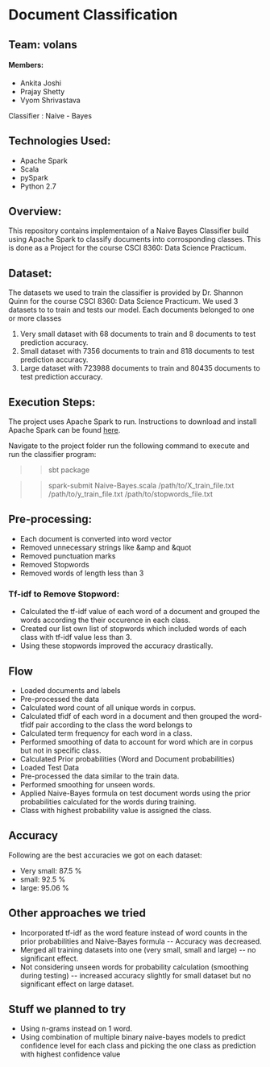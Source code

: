 # Document Classification
## Team: volans
#### Members: 
* Ankita Joshi
* Prajay Shetty
* Vyom Shrivastava

Classifier : Naive - Bayes

## Technologies Used:
* Apache Spark
* Scala
* pySpark
* Python 2.7

## Overview:
This repository contains implementaion of a Naive Bayes Classifier build using Apache Spark to classify documents into corrosponding classes. This is done as a Project for the course CSCI 8360: Data Science Practicum.

## Dataset:
The datasets we used to train the classifier is provided by Dr. Shannon Quinn for the course CSCI 8360: Data Science Practicum. We used 3 datasets to to train and tests our model. Each documents belonged to one or more classes
1. Very small dataset with 68 documents to train and 8 documents to test prediction accuracy.
2. Small dataset with 7356 documents to train and 818 documents to test prediction accuracy.
3. Large dataset with 723988 documents to train  and 80435 documents to test prediction accuracy.

## Execution Steps:
The project uses Apache Spark to run. Instructions to download and install Apache Spark can be found [here](https://spark.apache.org/downloads.html).

Navigate to the project folder run the following command to execute and run the classifier program:
>> sbt package
    
>> spark-submit Naive-Bayes.scala /path/to/X_train_file.txt /path/to/y_train_file.txt /path/to/stopwords_file.txt

## Pre-processing: 
* Each document is converted into word vector
* Removed unnecessary strings like &amp and &quot
* Removed punctuation marks
* Removed Stopwords
* Removed words of length less than 3

### Tf-idf to Remove Stopword:
* Calculated the tf-idf value of each word of a document and grouped the words according the their occurence in each class.
* Created our list own list of stopwords which included words of each class with tf-idf value less than 3.
* Using these stopwords improved the accuracy drastically.

## Flow
* Loaded documents and labels 
* Pre-processed the data
* Calculated word count of all unique words in corpus.
* Calculated tfidf of each word in a document and then grouped the word-tfidf pair according to the class the word belongs to
* Calculated term frequency for each word in a class.
* Performed smoothing of data to account for word which are in corpus but not in specific class. 
* Calculated Prior probabilities (Word and Document probabilities)
* Loaded Test Data
* Pre-processed the data similar to the train data.
* Performed smoothing for unseen words.
* Applied Naive-Bayes formula on test document words using the prior probabilities calculated for the words during training.
* Class with highest probability value is assigned the class.

## Accuracy
Following are the best accuracies we got on each dataset:
* Very small: 87.5 %
* small: 92.5 %
* large: 95.06 % 

## Other approaches we tried
* Incorporated tf-idf as the word feature instead of word counts in the prior probabilities and Naive-Bayes formula -- Accuracy was decreased.
* Merged all training datasets into one (very small, small and large) -- no significant effect.
* Not considering unseen words for probability calculation (smoothing during testing) -- increased accuracy slightly for small dataset but no significant effect on large dataset.

## Stuff we planned to try
* Using n-grams instead on 1 word.
* Using combination of multiple binary naive-bayes models to predict confidence level for each class and picking the one class as prediction with highest confidence value
